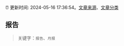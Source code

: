 :alarm_clock: 更新时间: 2024-05-16 17:36:54。[文章来源](/README.md)、[文章分类](/TAGS.md)

## 报告


> 关键字：`报告`、`月报`



